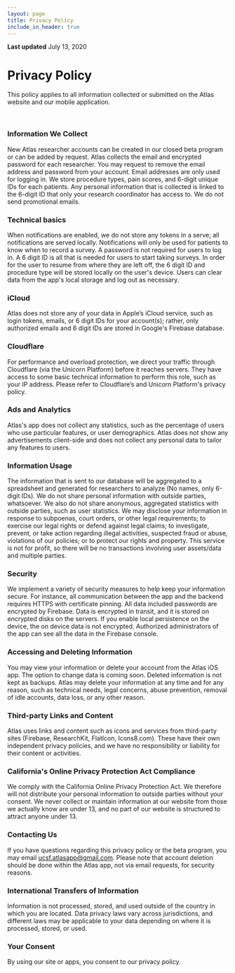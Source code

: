 ```yaml
---
layout: page
title: Privacy Policy
include_in_header: true
---
```


**Last updated**
July 13, 2020

# Privacy Policy

This policy applies to all information collected or submitted on the Atlas website and our mobile application.

<br>

### Information We Collect

New Atlas researcher accounts can be created in our closed beta program or can be added by request. Atlas collects the email and encrypted password for each researcher. You may request to remove the email address and password from your account. Email addresses are only used for logging in. We store procedure types, pain scores, and 6-digit unique IDs for each patients. Any personal information that is collected is linked to the 6-digit ID that only your research coordinator has access to. We do not send promotional emails.

### Technical basics

When notifications are enabled, we do not store any tokens in a serve; all notifications are served locally. Notifications will only be used for patients to know when to record a survey. A password is not required for users to log in. A 6 digit ID is all that is needed for users to start taking surveys. In order for the user to resume from where they are left off, the 6 digit ID and procedure type will be stored locally on the user's device. Users can clear data from the app's local storage and log out as necessary.

### iCloud

Atlas does not store any of your data in Apple’s iCloud service, such as login tokens, emails, or 6 digit IDs for your account(s); rather, only authorized emails and 6 digit IDs are stored in Google's Firebase database.

### Cloudflare

For performance and overload protection, we direct your traffic through Cloudflare (via the Unicorn Platform) before it reaches servers. They have access to some basic technical information to perform this role, such as your IP address. Please refer to Cloudflare’s and Unicorn Platform's privacy policy.

### Ads and Analytics

Atlas's app does not collect any statistics, such as the percentage of users who use particular features, or user demographics. Atlas does not show any advertisements client-side and does not collect any personal data to tailor any features to users.

### Information Usage

The information that is sent to our database will be aggregated to a spreadsheet and generated for researchers to analyze (No names, only 6-digit IDs). We do not share personal information with outside parties, whatsoever. We also do not share anonymous, aggregated statistics with outside parties, such as user statistics. We may disclose your information in response to subpoenas, court orders, or other legal requirements; to exercise our legal rights or defend against legal claims; to investigate, prevent, or take action regarding illegal activities, suspected fraud or abuse, violations of our policies; or to protect our rights and property. This service is not for profit, so there will be no transactions involving user assets/data and multiple parties.

### Security

We implement a variety of security measures to help keep your information secure. For instance, all communication between the app and the backend requires HTTPS with certificate pinning. All data included passwords are encrypted by Firebase. Data is encrypted in transit, and it is stored on encrypted disks on the servers. If you enable local persistence on the device, the on device data is not encrypted. Authorized administrators of the app can see all the data in the Firebase console.

### Accessing and Deleting Information

You may view your information or delete your account from the Atlas iOS app. The option to change data is coming soon. Deleted information is not kept as backups. Atlas may delete your information at any time and for any reason, such as technical needs, legal concerns, abuse prevention, removal of idle accounts, data loss, or any other reason.

### Third-party Links and Content

Atlas uses links and content such as icons and services from third-party sites (Firebase, ResearchKit, FlatIcon, Icons8.com). These have their own independent privacy policies, and we have no responsibility or liability for their content or activities.

### California's Online Privacy Protection Act Compliance

We comply with the California Online Privacy Protection Act. We therefore will not distribute your personal information to outside parties without your consent. We never collect or maintain information at our website from those we actually know are under 13, and no part of our website is structured to attract anyone under 13.

### Contacting Us

If you have questions regarding this privacy policy or the beta program, you may email ucsf.atlasapp@gmail.com. Please note that account deletion should be done within the Atlas app, not via email requests, for security reasons.

### International Transfers of Information

Information is not processed, stored, and used outside of the country in which you are located. Data privacy laws vary across jurisdictions, and different laws may be applicable to your data depending on where it is processed, stored, or used.

### Your Consent

By using our site or apps, you consent to our privacy policy.
